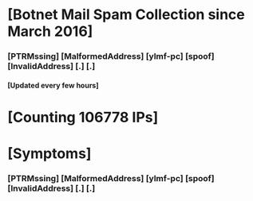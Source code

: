 # [Botnet Mail Spam Collection since March 2016]
### [PTRMssing] [MalformedAddress] [ylmf-pc] [spoof] [InvalidAddress] [.] [.]
#### [Updated every few hours]

# [Counting 106778 IPs]

# [Symptoms] 
###   [PTRMssing] [MalformedAddress] [ylmf-pc] [spoof] [InvalidAddress] [.] [.]
